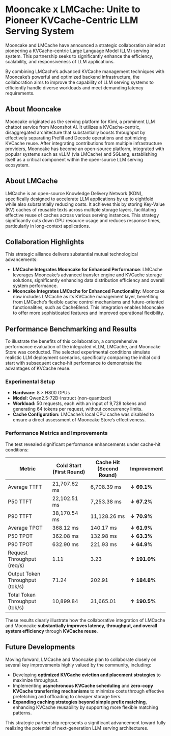 # Mooncake x LMCache: Unite to Pioneer KVCache-Centric LLM Serving System

Mooncake and LMCache have announced a strategic collaboration aimed at pioneering a KVCache-centric Large Language Model (LLM) serving system. This partnership seeks to significantly enhance the efficiency, scalability, and responsiveness of LLM applications.

By combining LMCache’s advanced KVCache management techniques with Mooncake’s powerful and optimized backend infrastructure, the collaboration aims to improve the capability of LLM serving systems to efficiently handle diverse workloads and meet demanding latency requirements.

## About Mooncake

Mooncake originated as the serving platform for Kimi, a prominent LLM chatbot service from Moonshot AI. It utilizes a KVCache-centric, disaggregated architecture that substantially boosts throughput by effectively separating Prefill and Decode operations and optimizing KVCache reuse. After integrating contributions from multiple infrastructure providers, Mooncake has become an open-source platform, integrated with popular systems such as vLLM (via LMCache) and SGLang, establishing itself as a critical component within the open-source LLM serving ecosystem.

## About LMCache

LMCache is an open-source Knowledge Delivery Network (KDN), specifically designed to accelerate LLM applications by up to eightfold while also substantially reducing costs. It achieves this by storing Key-Value (KV) caches of reusable texts across multiple storage layers, facilitating effective reuse of caches across various serving instances. This strategy significantly cuts down GPU resource usage and reduces response times, particularly in long-context applications.

## Collaboration Highlights

This strategic alliance delivers substantial mutual technological advancements:

*   **LMCache Integrates Mooncake for Enhanced Performance**: LMCache leverages Mooncake’s advanced transfer engine and KVCache storage solutions, significantly enhancing data distribution efficiency and overall system performance.
*   **Mooncake Integrates LMCache for Enhanced Functionality**: Mooncake now includes LMCache as its KVCache management layer, benefiting from LMCache’s flexible cache control mechanisms and future-oriented functionalities, such as CacheBlend. This integration enables Mooncake to offer more sophisticated features and improved operational flexibility.

## Performance Benchmarking and Results

To illustrate the benefits of this collaboration, a comprehensive performance evaluation of the integrated vLLM, LMCache, and Mooncake Store was conducted. The selected experimental conditions simulate realistic LLM deployment scenarios, specifically comparing the initial cold start with subsequent cache-hit performance to demonstrate the advantages of KVCache reuse.

### Experimental Setup

*   **Hardware:** 8 × H800 GPUs
*   **Model:** Qwen2.5-72B-Instruct (non-quantized)
*   **Workload:** 50 requests, each with an input of 9,728 tokens and generating 64 tokens per request, without concurrency limits.
*   **Cache Configuration:** LMCache’s local CPU cache was disabled to ensure a direct assessment of Mooncake Store’s effectiveness.

### Performance Metrics and Improvements

The test revealed significant performance enhancements under cache-hit conditions:

| Metric                       | Cold Start (First Round) | Cache Hit (Second Round) | **Improvement** |
|------------------------------|--------------------------|--------------------------|-----------------|
| Average TTFT                 | 21,707.62 ms             | 6,708.39 ms              | **↓ 69.1%**     |
| P50 TTFT                     | 22,102.51 ms             | 7,253.38 ms              | **↓ 67.2%**     |
| P90 TTFT                     | 38,170.54 ms             | 11,128.26 ms             | **↓ 70.9%**     |
| Average TPOT                 | 368.12 ms                | 140.17 ms                | **↓ 61.9%**     |
| P50 TPOT                     | 362.08 ms                | 132.98 ms                | **↓ 63.3%**     |
| P90 TPOT                     | 632.90 ms                | 221.93 ms                | **↓ 64.9%**     |
| Request Throughput (req/s)   | 1.11                     | 3.23                     | **↑ 191.0%**    |
| Output Token Throughput (tok/s)| 71.24                    | 202.91                   | **↑ 184.8%**    |
| Total Token Throughput (tok/s)| 10,899.84                | 31,665.01                | **↑ 190.5%**    |

These results clearly illustrate how the collaborative integration of LMCache and Mooncake **substantially improves latency, throughput, and overall system efficiency** through **KVCache reuse**.

## Future Developments

Moving forward, LMCache and Mooncake plan to collaborate closely on several key improvements highly valued by the community, including:

*   Developing **optimized KVCache eviction and placement strategies** to maximize throughput.
*   Implementing **asynchronous KVCache scheduling** and **zero-copy KVCache transferring mechanisms** to minimize costs through effective prefetching and offloading to cheaper storage tiers.
*   **Expanding caching strategies beyond simple prefix matching**, enhancing KVCache reusability by supporting more flexible matching patterns.

This strategic partnership represents a significant advancement toward fully realizing the potential of next-generation LLM serving architectures.

